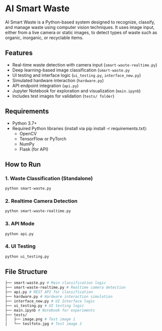 # AI Smart Waste

AI Smart Waste is a Python-based system designed to recognize, classify, and manage waste using computer vision techniques. It uses image input, either from a live camera or static images, to detect types of waste such as organic, inorganic, or recyclable items.

## Features

- Real-time waste detection with camera input (`smart-waste-realtime.py`)
- Deep learning-based image classification (`smart-waste.py`
- UI testing and interface logic (`ui_testing.py`, `interface_new.py`)
- Simulated hardware interaction (`hardware.py`)
- API endpoint integration (`api.py`)
- Jupyter Notebook for exploration and visualization (`main.ipynb`)
- Includes test images for validation (`tests/ folder`)

## Requirements

- Python 3.7+
- Required Python libraries (install via pip install -r requirements.txt):
  - OpenCV
  - TensorFlow or PyTorch
  - NumPy
  - Flask (for API)

## How to Run

### 1. Waste Classification (Standalone)
```bash
python smart-waste.py
```
### 2. Realtime Camera Detection
```bash
python smart-waste-realtime.py
```
### 3. API Mode
```bash
python api.py
```
### 4. UI Testing
```bash
python ui_testing.py
```
## File Structure

```bash
├── smart-waste.py # Main classification logic
├── smart-waste-realtime.py # Realtime camera detection
├── api.py # REST API for classification
├── hardware.py # Hardware interaction simulation
├── interface_new.py # UI Interface logic
├── ui_testing.py # UI testing logic
├── main.ipynb # Notebook for experiments
├── tests/
│   ├── image.png # Test image 1
│   └── testfoto.jpg # Test image 2
```
